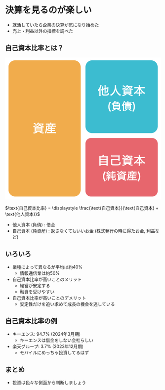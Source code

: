 # 決算を見るのが楽しい

- 就活していたら企業の決算が気になり始めた
- 売上・利益以外の指標を調べた

## 自己資本比率とは？

<img src="./images/image1.png" class="img-40" />

$\text{自己資本比率} = \displaystyle \frac{\text{自己資本}}{\text{自己資本} + \text{他人資本}}$
  
- 他人資本 (負債) : 借金
- 自己資本 (純資産) : 返さなくてもいいお金 (株式発行の時に得たお金, 利益など)

## いろいろ

- 業種によって異なるが平均は約40%
  - 情報通信業は約50%
- 自己資本比率が高いことのメリット
  - 経営が安定する
  - 融資を受けやすい 
- 自己資本比率が高いことのデメリット
  - 安定性だけを追い求めて成長の機会を逃している

## 自己資本比率の例

- キーエンス: 94.7% (2024年3月期)
  - キーエンスは借金をしない会社らしい
- 楽天グループ: 3.7% (2023年12月期)
  - モバイルにめっちゃ投資してるはず 

## まとめ

- 投資は色々な側面から判断しましょう